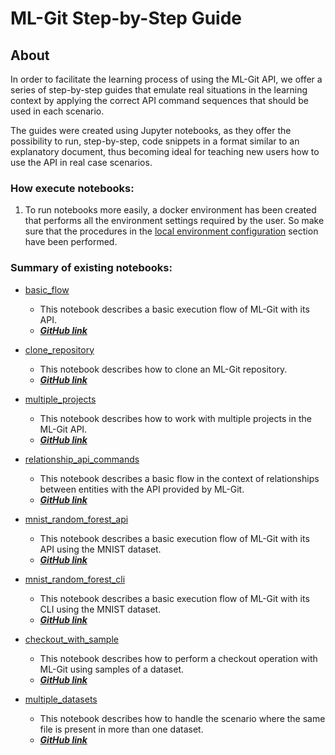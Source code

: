 # ML-Git Step-by-Step Guide

## About

In order to facilitate the learning process of using the ML-Git API, we offer a series of step-by-step guides that emulate real situations in the learning context by applying the correct API command sequences that should be used in each scenario.

The guides were created using Jupyter notebooks, as they offer the possibility to run, step-by-step, code snippets in a format similar to an explanatory document, thus becoming ideal for teaching new users how to use the API in real case scenarios.

### **How execute notebooks:**
1. To run notebooks more easily, a docker environment has been created that performs all the environment settings required by the user. So make sure that the procedures in the [local environment configuration](https://github.com/HPInc/ml-git/tree/main/docker) section have been performed.
      
### **Summary of existing notebooks:**

- [basic_flow](../api/api_scripts/basic_flow)
    - This notebook describes a basic execution flow of ML-Git with its API. 
    - [***GitHub link***](https://github.com/HPInc/ml-git/blob/development/docs/api/api_scripts/basic_flow.ipynb)

- [clone_repository](../api/api_scripts/clone_repository)
    - This notebook describes how to clone an ML-Git repository.
    - [***GitHub link***](https://github.com/HPInc/ml-git/blob/development/docs/api/api_scripts/clone_repository.ipynb)

- [multiple_projects](../api/api_scripts/basic/multiple_projects.md)
    - This notebook describes how to work with multiple projects in the ML-Git API.
    - [***GitHub link***](https://github.com/HPInc/ml-git/blob/development/docs/api/api_scripts/multiple_projects.ipynb)

- [relationship_api_commands](../api/api_scripts/relationship_notebook/relationship_api_commands.md)
    - This notebook describes a basic flow in the context of relationships between entities with the API provided by ML-Git.
    - [***GitHub link***](https://github.com/HPInc/ml-git/blob/development/docs/api/api_scripts/relationship_notebook/relationship_api_commands.ipynb)

- [mnist_random_forest_api](../api/api_scripts/mnist_notebook/mnist_random_forest_api.md)
    - This notebook describes a basic execution flow of ML-Git with its API using the MNIST dataset.
    - [***GitHub link***](https://github.com/HPInc/ml-git/blob/development/docs/api/api_scripts/mnist_notebook/mnist_random_forest_api.ipynb)

- [mnist_random_forest_cli](../api/api_scripts/mnist_notebook/mnist_random_forest_cli.md)
    - This notebook describes a basic execution flow of ML-Git with its CLI using the MNIST dataset.
    - [***GitHub link***](https://github.com/HPInc/ml-git/blob/development/docs/api/api_scripts/mnist_notebook/mnist_random_forest_cli.ipynb)

- [checkout_with_sample](../api/api_scripts/multiple_datasets_notebook/checkout_with_sample.md)
    - This notebook describes how to perform a checkout operation with ML-Git using samples of a dataset.
    - [***GitHub link***](https://github.com/HPInc/ml-git/blob/development/docs/api/api_scripts/multiple_datasets_notebook/checkout_with_sample.ipynb)

- [multiple_datasets](../api/api_scripts/multiple_datasets_notebook/multiple_datasets.md)
    - This notebook describes how to handle the scenario where the same file is present in more than one dataset.
    - [***GitHub link***](https://github.com/HPInc/ml-git/blob/development/docs/api/api_scripts/multiple_datasets_notebook/multiple_datasets.ipynb)